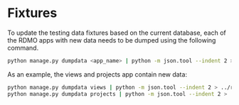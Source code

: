 Fixtures
========

To update the testing data fixtures based on the current database, each of the RDMO apps with new data needs to be dumped using the following command.

```bash
python manage.py dumpdata <app_name> | python -m json.tool --indent 2 > ../rdmo/testing/fixtures/<app_name>.json
```

As an example, the views and projects app contain new data:

```bash
python manage.py dumpdata views | python -m json.tool --indent 2 > ../rdmo/testing/fixtures/views.json
python manage.py dumpdata projects | python -m json.tool --indent 2 > ../rdmo/testing/fixtures/projects.json
```
